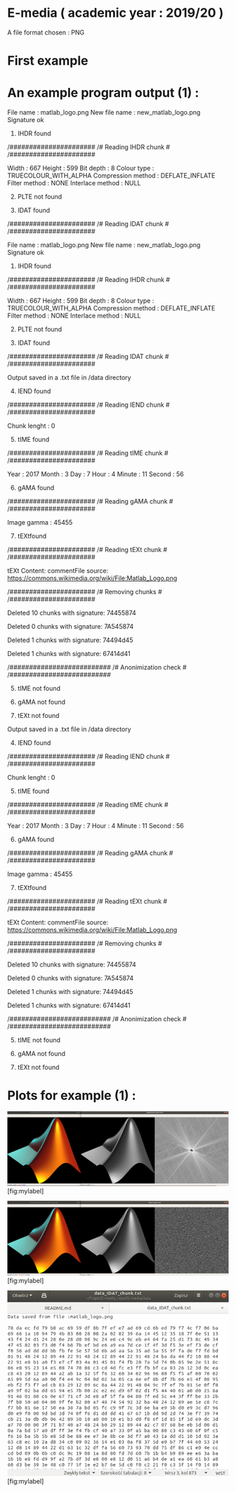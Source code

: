 # E-media ( academic year : 2019/20 )

A file format chosen : PNG

# First example 
# An example program output (1) :

File name : matlab_logo.png
New file name : new_matlab_logo.png
Signature ok

1. IHDR found

/######################
/# Reading IHDR chunk #
/######################

Width : 667
Height : 599
Bit depth : 8
Colour type : TRUECOLOUR_WITH_ALPHA
Compression method : DEFLATE_INFLATE
Filter method : NONE
Interlace method : NULL

2. PLTE not found

3. IDAT found

/######################
/# Reading IDAT chunk #
/######################

File name : matlab_logo.png
New file name : new_matlab_logo.png
Signature ok


1. IHDR found

/######################
/# Reading IHDR chunk #
/######################

Width : 667
Height : 599
Bit depth : 8
Colour type : TRUECOLOUR_WITH_ALPHA
Compression method : DEFLATE_INFLATE
Filter method : NONE
Interlace method : NULL

2. PLTE not found

3. IDAT found

/######################
/# Reading IDAT chunk #
/######################


Output saved in a .txt file in /data directory


4. IEND found

/######################
/# Reading IEND chunk #
/######################

Chunk lenght : 0


5. tIME found

/######################
/# Reading tIME chunk #
/######################

 Year : 2017
 Month : 3
 Day : 7
 Hour : 4
 Minute : 11
 Second : 56

6. gAMA found

/######################
/# Reading gAMA chunk #
/######################

Image gamma : 45455

7. tEXtfound

/######################
/# Reading tEXt chunk #
/######################

tEXt Content: 
 commentFile source: https://commons.wikimedia.org/wiki/File:Matlab_Logo.png

/######################
/# Removing chunks    #
/######################

Deleted 10 chunks with signature: 74455874

Deleted 0 chunks with signature: 7A545874

Deleted 1 chunks with signature: 74494d45

Deleted 1 chunks with signature: 67414d41

/##########################
/# Anonimization check    #
/##########################

5. tIME not found

6. gAMA not found

7. tEXt not found

Output saved in a .txt file in /data directory


4. IEND found

/######################
/# Reading IEND chunk #
/######################

Chunk lenght : 0


5. tIME found

/######################
/# Reading tIME chunk #
/######################

 Year : 2017
 Month : 3
 Day : 7
 Hour : 4
 Minute : 11
 Second : 56

6. gAMA found

/######################
/# Reading gAMA chunk #
/######################

Image gamma : 45455

7. tEXtfound

/######################
/# Reading tEXt chunk #
/######################

tEXt Content: 
 commentFile source: https://commons.wikimedia.org/wiki/File:Matlab_Logo.png

/######################
/# Removing chunks    #
/######################

Deleted 10 chunks with signature: 74455874

Deleted 0 chunks with signature: 7A545874

Deleted 1 chunks with signature: 74494d45

Deleted 1 chunks with signature: 67414d41

/##########################
/# Anonimization check    #
/##########################

5. tIME not found

6. gAMA not found

7. tEXt not found

# Plots for example (1) :

![Zdjęcie projektu ](github_images/example1_1.png "fig:") 
[fig:mylabel]

![Zdjęcie projektu ](github_images/example1_2.png "fig:") 
[fig:mylabel]

![Zdjęcie projektu ](github_images/example1_3.png "fig:") 
[fig:mylabel]


